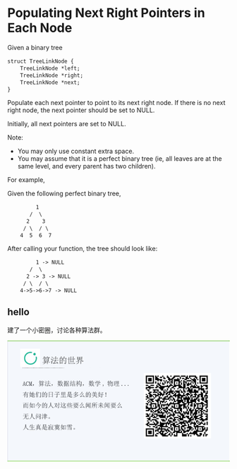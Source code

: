 # Populating Next Right Pointers in Each Node 


Given a binary tree  

```
struct TreeLinkNode {
    TreeLinkNode *left;
    TreeLinkNode *right;
    TreeLinkNode *next;
}
```

Populate each next pointer to point to its next right node. If there is no next right node, the next pointer should be set to NULL.  

Initially, all next pointers are set to NULL.  

Note:  

- You may only use constant extra space.  
- You may assume that it is a perfect binary tree (ie, all leaves are at the same level, and every parent has two children).  


For example,  

Given the following perfect binary tree,  


```
         1
       /  \
      2    3
     / \  / \
    4  5  6  7
```


After calling your function, the tree should look like:  


```
         1 -> NULL
       /  \
      2 -> 3 -> NULL
     / \  / \
    4->5->6->7 -> NULL
```







## hello

建了一个小密圈，讨论各种算法群。  

![小密圈](/images/suanfa_xiaomiquan.jpg)

